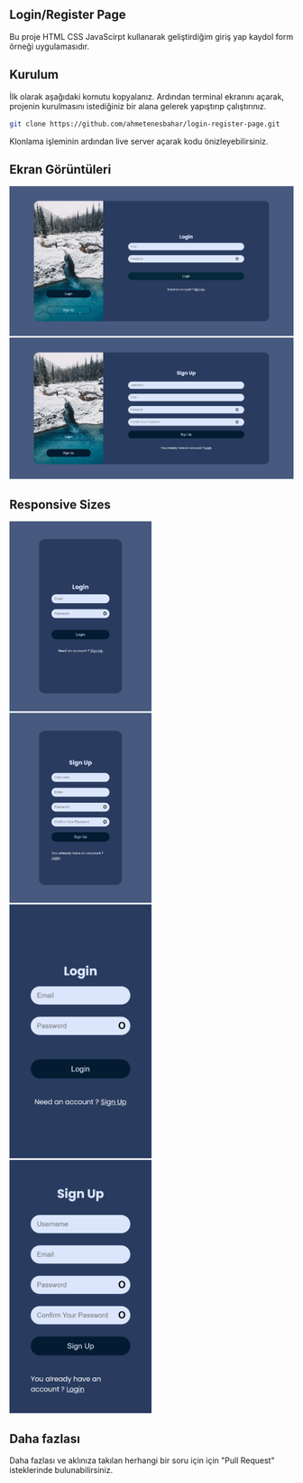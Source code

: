 ## Login/Register Page

Bu proje HTML CSS JavaScirpt kullanarak geliştirdiğim giriş yap kaydol form örneği uygulamasıdır.

## Kurulum

İlk olarak aşağıdaki komutu kopyalanız. Ardından terminal ekranını açarak, projenin kurulmasını istediğiniz bir alana gelerek yapıştırıp çalıştırınız.

```sh
git clone https://github.com/ahmetenesbahar/login-register-page.git
```

Klonlama işleminin ardından live server açarak kodu önizleyebilirsiniz.

## Ekran Görüntüleri

<div>
<img src="https://github.com/ahmetenesbahar/login-register-page/blob/main/assets/screenshots/Login%2C.png">
<img src="https://github.com/ahmetenesbahar/login-register-page/blob/main/assets/screenshots/Sign%20Up.png">
</div>

## Responsive Sizes

<div style="display=flex; ">
<img style="width: 50%;" src="https://github.com/ahmetenesbahar/login-register-page/blob/main/assets/screenshots/Login%20Msize.png">
<img style="width: 50%;" src="https://github.com/ahmetenesbahar/login-register-page/blob/main/assets/screenshots/Sign%20Up%20Msize.png">
</div>
<div style="display=flex;">
<img style="width: 50%;" src="https://github.com/ahmetenesbahar/login-register-page/blob/main/assets/screenshots/Login%20Ssize.png">
<img style="width: 50%;" src="https://github.com/ahmetenesbahar/login-register-page/blob/main/assets/screenshots/Sign%20Up%20Ssize.png">
</div>

## Daha fazlası

Daha fazlası ve aklınıza takılan herhangi bir soru için için "Pull Request" isteklerinde bulunabilirsiniz.
